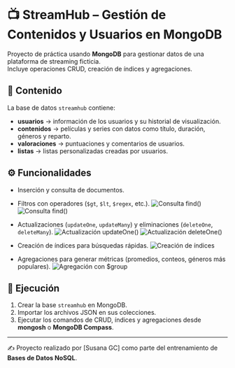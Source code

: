 # 📺 StreamHub – Gestión de Contenidos y Usuarios en MongoDB

Proyecto de práctica usando **MongoDB** para gestionar datos de una plataforma de streaming ficticia.  
Incluye operaciones CRUD, creación de índices y agregaciones.

## 📌 Contenido
La base de datos `streamhub` contiene:
- **usuarios** → información de los usuarios y su historial de visualización.
- **contenidos** → películas y series con datos como título, duración, géneros y reparto.
- **valoraciones** → puntuaciones y comentarios de usuarios.
- **listas** → listas personalizadas creadas por usuarios.

## ⚙️ Funcionalidades
- Inserción y consulta de documentos.
- Filtros con operadores (`$gt`, `$lt`, `$regex`, etc.).
![Consulta find()](capturas/find1.jpg) 
![Consulta find()](capturas/find2.jpg) 

- Actualizaciones (`updateOne`, `updateMany`) y eliminaciones (`deleteOne`, `deleteMany`).
![Actualización updateOne()](capturas/updateR1.jpg)
![Actualización deleteOne()](capturas/deleteL2.jpg)

- Creación de índices para búsquedas rápidas.
![Creación de índices](capturas/indices.jpg)

- Agregaciones para generar métricas (promedios, conteos, géneros más populares).
![Agregación con $group](capturas/aggPromedio.jpg)

## 🚀 Ejecución
1. Crear la base `streamhub` en MongoDB.
2. Importar los archivos JSON en sus colecciones.
3. Ejecutar los comandos de CRUD, índices y agregaciones desde **mongosh** o **MongoDB Compass**.

---
✍️ Proyecto realizado por [Susana GC] como parte del entrenamiento de **Bases de Datos NoSQL**.
